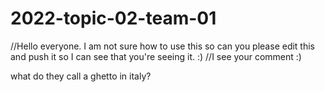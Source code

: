 # 2022-topic-02-team-01
//Hello everyone. I am not sure how to use this so can you please edit this and push it so I can see that you're seeing it. :)
//I see your comment :)

what do they call a ghetto in italy?

